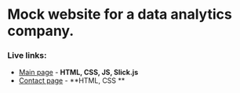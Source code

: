 # Mock website for a data analytics company.

### Live links:

- [Main page](https://laureneaves.github.io/data-analytics/) - **HTML, CSS, JS, Slick.js**
- [Contact page](https://laureneaves.github.io/contact-page/) - **HTML, CSS **
